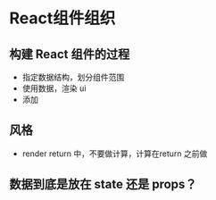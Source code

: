 # React组件组织





## 构建 React 组件的过程

- 指定数据结构，划分组件范围
- 使用数据，渲染 ui
- 添加





## 风格

- render return 中，不要做计算，计算在return 之前做





## 数据到底是放在 state 还是 props？


